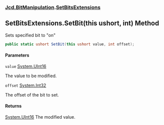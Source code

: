 ### [Jcd.BitManipulation](Jcd.BitManipulation.md 'Jcd.BitManipulation').[SetBitsExtensions](Jcd.BitManipulation.SetBitsExtensions.md 'Jcd.BitManipulation.SetBitsExtensions')

## SetBitsExtensions.SetBit(this ushort, int) Method

Sets specified bit to "on"

```csharp
public static ushort SetBit(this ushort value, int offset);
```
#### Parameters

<a name='Jcd.BitManipulation.SetBitsExtensions.SetBit(thisushort,int).value'></a>

`value` [System.UInt16](https://docs.microsoft.com/en-us/dotnet/api/System.UInt16 'System.UInt16')

The value to be modified.

<a name='Jcd.BitManipulation.SetBitsExtensions.SetBit(thisushort,int).offset'></a>

`offset` [System.Int32](https://docs.microsoft.com/en-us/dotnet/api/System.Int32 'System.Int32')

The offset of the bit to set.

#### Returns

[System.UInt16](https://docs.microsoft.com/en-us/dotnet/api/System.UInt16 'System.UInt16')
The modified value.
